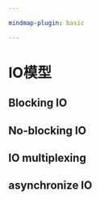 ```yaml
---

mindmap-plugin: basic

---
```


# IO模型

## Blocking IO

## No-blocking IO

## IO multiplexing

## asynchronize IO